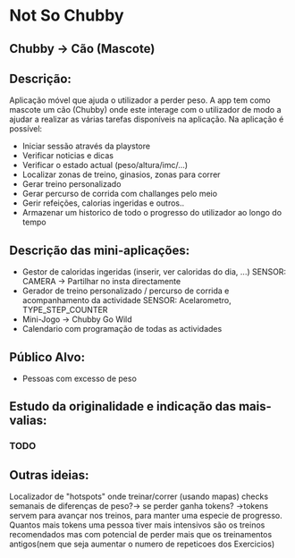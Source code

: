 # Not So Chubby
## Chubby -> Cão (Mascote)


## Descrição:
Aplicação móvel que ajuda o utilizador a perder peso.
A app tem como mascote um cão (Chubby) onde este interage com o utilizador de modo a ajudar a realizar as várias tarefas disponíveis na aplicação.
Na aplicação é possível:
- Iniciar sessão através da playstore
- Verificar noticias e dicas
- Verificar o estado actual (peso/altura/imc/...)
- Localizar zonas de treino, ginasios, zonas para correr
- Gerar treino personalizado
- Gerar percurso de corrida com challanges pelo meio
- Gerir refeições, calorias ingeridas e outros..
- Armazenar um historico de todo o progresso do utilizador ao longo do tempo


## Descrição das mini-aplicações:
- Gestor de caloridas ingeridas (inserir, ver caloridas do dia, ...) SENSOR: CAMERA -> Partilhar no insta directamente
- Gerador de treino personalizado / percurso de corrida e acompanhamento da actividade SENSOR: Acelarometro, TYPE_STEP_COUNTER
- Mini-Jogo -> Chubby Go Wild
- Calendario com programação de todas as actividades

## Público Alvo:
- Pessoas com excesso de peso

## Estudo da originalidade e indicação das mais-valias:
### TODO

## Outras ideias:
Localizador de "hotspots" onde treinar/correr (usando mapas)
checks semanais de diferenças de peso?-> se perder ganha tokens? ->tokens servem para avançar nos treinos, para manter uma especie de progresso.
Quantos mais tokens uma pessoa tiver mais intensivos são os treinos recomendados mas com potencial de perder mais que os treinamentos antigos(nem que seja aumentar o numero de repeticoes dos Exercicios)